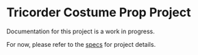 # Tricorder Costume Prop Project
Documentation for this project is a work in progress.

For now, please refer to the [specs](specs.yaml) for project details.
